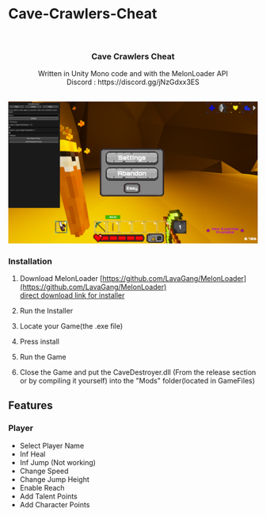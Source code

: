 # Cave-Crawlers-Cheat
<br/>
<p align="center">
  <h3 align="center">Cave Crawlers Cheat</h3>

  <p align="center">
    Written in Unity Mono code and with the MelonLoader API
    <br/>
    Discord : https://discord.gg/jNzGdxx3ES
    <br/>
    <br/>
  </p>
</p>

![image](https://github.com/AkiraRiver/Cave-Crawlers-Cheat/blob/main/assets/1.png)
### Installation

1. Download MelonLoader [https://github.com/LavaGang/MelonLoader](https://github.com/LavaGang/MelonLoader)      
    [direct download link for installer](https://github.com/LavaGang/MelonLoader/releases/download/v0.6.2/MelonLoader.Installer.exe)
2. Run the Installer

3. Locate your Game(the .exe file)

4. Press install

5. Run the Game

6. Close the Game and put the CaveDestroyer.dll (From the release section or by compiling it yourself) into the "Mods" folder(located in GameFiles)

## Features

### Player
- Select Player Name
- Inf Heal
- Inf Jump (Not working)
- Change Speed
- Change Jump Height
- Enable Reach
- Add Talent Points
- Add Character Points
